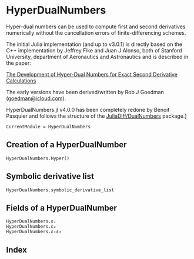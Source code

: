 # HyperDualNumbers

Hyper-dual numbers can be used to compute first and second derivatives numerically without the cancellation errors of finite-differencing schemes.

The initial Julia implementation (and up to v3.0.1) is directly based on the C++ implementation by Jeffrey Fike and Juan J Alonso, both of Stanford University, department of Aeronautics and Astronautics and is described in the paper:

[The Development of Hyper-Dual Numbers for Exact Second Derivative Calculations](https://adl.stanford.edu/hyperdual/Fike_AIAA-2011-886.pdf)

The early versions have been derived/written by Rob J Goedman (goedman@icloud.com).

HyperDualNumbers.jl v4.0.0 has been completely redone by Benoit Pasquier and follows the structure of the [JuliaDiff/DualNumbers](https://github.com/JuliaDiff/DualNumbers.jl) package.]


```@meta
CurrentModule = HyperDualNumbers
```

## Creation of a HyperDualNumber
```@docs
HyperDualNumbers.Hyper()
```

## Symbolic derivative list
```@docs
HyperDualNumbers.symbolic_derivative_list
```

## Fields of a HyperDualNumber
```@docs
HyperDualNumbers.ɛ₁
HyperDualNumbers.ɛ₂
HyperDualNumbers.ε₁ɛ₂
```

## Index
```@index
```
